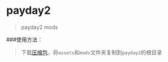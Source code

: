 payday2
===========

>payday2 mods

###使用方法：

>下载[压缩包](https://github.com/nuintun/payday2/archive/master.zip)，将```assets```和```mods```文件夹复制到```payday2```的根目录
